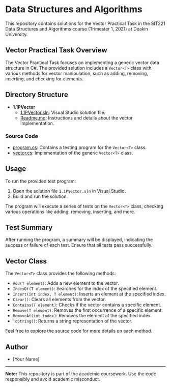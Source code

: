 # Data Structures and Algorithms

This repository contains solutions for the Vector Practical Task in the SIT221 Data Structures and Algorithms course (Trimester 1, 2021) at Deakin University.

## Vector Practical Task Overview

The Vector Practical Task focuses on implementing a generic vector data structure in C#. The provided solution includes a `Vector<T>` class with various methods for vector manipulation, such as adding, removing, inserting, and checking for elements.

## Directory Structure

- **1.1PVector**
  - [1.1PVector.sln](./1.1PVector/1.1PVector.sln): Visual Studio solution file.
  - [Readme.md](./1.1PVector/Readme.md): Instructions and details about the vector implementation.

### Source Code

- [program.cs](./1.1PVector/program.cs): Contains a testing program for the `Vector<T>` class.
- [vector.cs](./1.1PVector/vector.cs): Implementation of the generic `Vector<T>` class.

## Usage

To run the provided test program:

1. Open the solution file `1.1PVector.sln` in Visual Studio.
2. Build and run the solution.

The program will execute a series of tests on the `Vector<T>` class, checking various operations like adding, removing, inserting, and more.

## Test Summary

After running the program, a summary will be displayed, indicating the success or failure of each test. Ensure that all tests pass successfully.

## Vector<T> Class

The `Vector<T>` class provides the following methods:

- `Add(T element)`: Adds a new element to the vector.
- `IndexOf(T element)`: Searches for the index of the specified element.
- `Insert(int index, T element)`: Inserts an element at the specified index.
- `Clear()`: Clears all elements from the vector.
- `Contains(T element)`: Checks if the vector contains a specific element.
- `Remove(T element)`: Removes the first occurrence of a specific element.
- `RemoveAt(int index)`: Removes the element at the specified index.
- `ToString()`: Returns a string representation of the vector.

Feel free to explore the source code for more details on each method.

## Author

- [Your Name]

---

**Note:** This repository is part of the academic coursework. Use the code responsibly and avoid academic misconduct.


